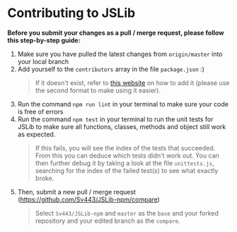 # Contributing to JSLib
**Before you submit your changes as a pull / merge request, please follow this step-by-step guide:**  

1. Make sure you have pulled the latest changes from `origin/master` into your local branch
2. Add yourself to the `contributors` array in the file `package.json` :)
    > If it doesn't exist, refer to [this website](https://flaviocopes.com/package-json/#contributors) on how to add it (please use the second format to make using it easier).
3. Run the command `npm run lint` in your terminal to make sure your code is free of errors
4. Run the command `npm test` in your terminal to run the unit tests for JSLib to make sure all functions, classes, methods and object still work as expected.
    > If this fails, you will see the index of the tests that succeeded. From this you can deduce which tests didn't work out. Ýou can then further debug it by taking a look at the file `unittests.js`, searching for the index of the failed test(s) to see what exactly broke.
5. Then, submit a new pull / merge request (https://github.com/Sv443/JSLib-npm/compare)
    > Select `Sv443/JSLib-npm` and `master` as the `base` and your forked repository and your edited branch as the `compare`.